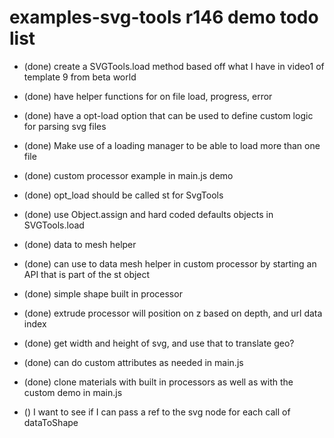 # examples-svg-tools r146 demo todo list

* (done) create a SVGTools.load method based off what I have in video1 of template 9 from beta world
* (done) have helper functions for on file load, progress, error
* (done) have a opt-load option that can be used to define custom logic for parsing svg files
* (done) Make use of a loading manager to be able to load more than one file
* (done) custom processor example in main.js demo
* (done) opt_load should be called st for SvgTools
* (done) use Object.assign and hard coded defaults objects in SVGTools.load
* (done) data to mesh helper
* (done) can use to data mesh helper in custom processor by starting an API that is part of the st object
* (done) simple shape built in processor
* (done) extrude processor will position on z based on depth, and url data index
* (done) get width and height of svg, and use that to translate geo?
* (done) can do custom attributes as needed in main.js
* (done) clone materials with built in processors as well as with the custom demo in main.js



* () I want to see if I can pass a ref to the svg node for each call of dataToShape